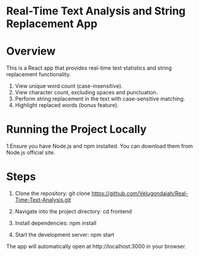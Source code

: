 
<!-- Project -->
# Real-Time Text Analysis and String Replacement App

# Overview
This is a React app that provides real-time text statistics and string replacement functionality.
1. View unique word count (case-insensitive).
2. View character count, excluding spaces and punctuation.
3. Perform string replacement in the text with case-sensitive matching.
4. Highlight replaced words (bonus feature).

# Running the Project Locally
<!-- Prerequisites -->

1.Ensure you have Node.js and npm installed. You can download them from Node.js official site.

# Steps

1. Clone the repository: git clone https://github.com/Velugondaiah/Real-Time-Text-Analysis.git

2. Navigate into the project directory: cd frontend

3. Install dependencies: npm install

4. Start the development server: npm start

The app will automatically open at http://localhost:3000 in your browser.


